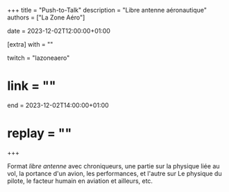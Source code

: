 +++
title = "Push-to-Talk"
description = "Libre antenne aéronautique"
authors = ["La Zone Aéro"]

date = 2023-12-02T12:00:00+01:00

[extra]
with = ""

twitch = "lazoneaero"
# link = ""

end = 2023-12-02T14:00:00+01:00

# replay = ""
+++

Format _libre antenne_ avec chroniqueurs, une partie sur la physique liée au vol, la portance d'un avion, les
performances, et l'autre sur Le physique du pilote, le facteur humain en aviation et ailleurs, etc.

